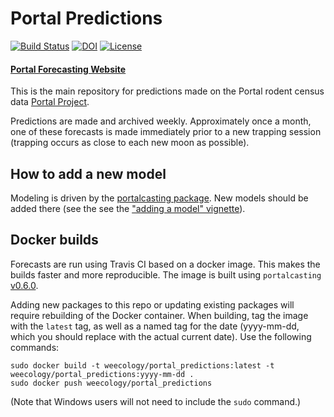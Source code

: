 # Portal Predictions
[![Build Status](https://travis-ci.org/weecology/portalPredictions.svg?branch=master)](https://travis-ci.org/weecology/portalPredictions)
[![DOI](https://zenodo.org/badge/DOI/10.5281/zenodo.833438.svg)](https://doi.org/10.5281/zenodo.833438)
[![License](http://img.shields.io/badge/license-MIT-blue.svg)](https://raw.githubusercontent.com/weecology/portalPredictions/master/LICENSE)

#### [Portal Forecasting Website](http://portal.naturecast.org/)

This is the main repository for predictions made on the Portal rodent census data [Portal Project](http://portal.weecology.org/).

Predictions are made and archived weekly. Approximately once a month, one of these forecasts is made immediately prior to a new trapping session (trapping occurs as close to each new moon as possible).

## How to add a new model

Modeling is driven by the [portalcasting package](https://github.com/weecology/portalcasting). New models should be added there (see the see the ["adding a model"
vignette](https://weecology.github.io/portalcasting/articles/adding_a_model.html)).

## Docker builds

Forecasts are run using Travis CI based on a docker image. This makes the builds
faster and more reproducible. The image is built using `portalcasting` 
[v0.6.0](https://github.com/weecology/portalcasting/releases/tag/v0.6.0).

Adding new packages to this repo or updating existing packages will require 
rebuilding of the Docker container. When building, tag the image with 
the `latest` tag, as well as a named tag for the date (yyyy-mm-dd, which you should
replace with the actual current date). Use the following commands:

```
sudo docker build -t weecology/portal_predictions:latest -t weecology/portal_predictions:yyyy-mm-dd . 
sudo docker push weecology/portal_predictions
```

(Note that Windows users will not need to include the `sudo` command.)
